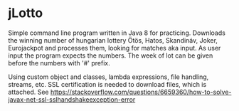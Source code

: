 # jLotto

Simple command line program written in Java 8 for practicing.
Downloads the winning number of hungarian lottery Ötös, Hatos, Skandináv, Joker, Eurojackpot and processes them, looking for matches aka input.
As user input the program expects the numbers. The week of lot can be given before the numbers with '#' prefix.

Using custom object and classes, lambda expressions, file handling, streams, etc.
SSL certification is needed to download files, which is attached. See https://stackoverflow.com/questions/6659360/how-to-solve-javax-net-ssl-sslhandshakeexception-error
